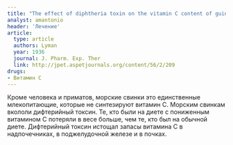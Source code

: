 ```yaml
---
title: "The effect of diphtheria toxin on the vitamin C content of guinea pig tissues"
analyst: amantonio
header: 'Лечение'
article:
  type: article
  authors: Lyman
  year: 1936
  journal: J. Pharm. Exp. Ther
  link: http://jpet.aspetjournals.org/content/56/2/209
drugs:
- Витамин C
---
```


Кроме человека и приматов, морские свинки это единственные млекопитающие, которые не синтезируют витамин С.
Морским свинкам вкололи дифтерийный токсин. Те, кто были на диете с пониженным витамином С потеряли в весе больше, чем те, кто был на обычной диете. Дифтерийный токсин истощал запасы витамина С в надпочечниках, в поджелудочной железе и в почках.
